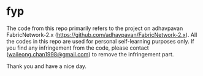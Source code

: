 # fyp

The code from this repo primarily refers to the project on adhavpavan FabricNetwork-2.x (https://github.com/adhavpavan/FabricNetwork-2.x). 
All the codes in this repo are used for personal self-learning purposes only. 
If you find any infringement from the code, please contact (waileong.chan1998@gmail.com) to remove the infringement part.

Thank you and have a nice day.
